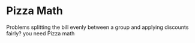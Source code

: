 # Pizza Math
Problems splitting the bill evenly between a group and applying discounts fairly? you need Pizza math
